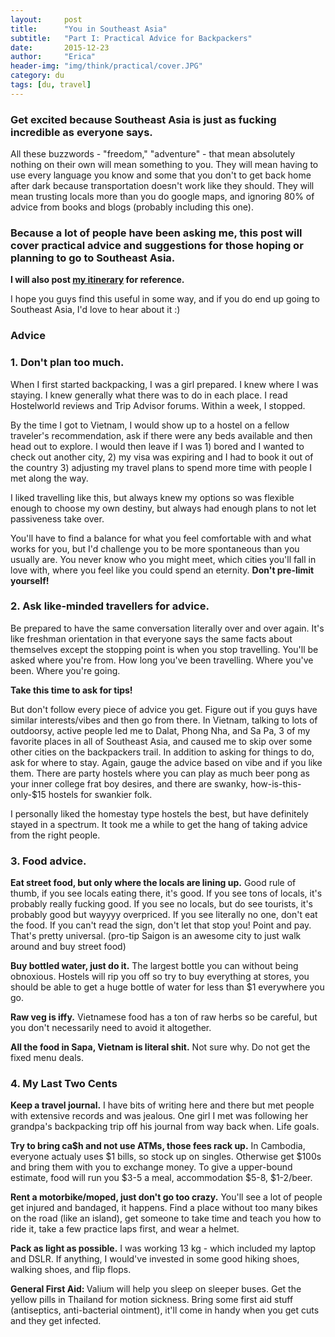 ```yaml
---
layout:     post
title:      "You in Southeast Asia"
subtitle:   "Part I: Practical Advice for Backpackers"
date:       2015-12-23
author:     "Erica"
header-img: "img/think/practical/cover.JPG"
category: du
tags: [du, travel]
---
```


<h3>Get excited because Southeast Asia is just as fucking incredible as everyone says.</h3>

All these buzzwords - "freedom," "adventure" - that mean absolutely nothing on their own will mean something to you. They will mean having to use every language you know and some that you don't to get back home after dark because transportation doesn't work like they should. They will mean trusting locals more than you do google maps, and ignoring 80% of advice from books and blogs (probably including this one).

<h3>Because a lot of people have been asking me, this post will cover practical advice and suggestions for those hoping or planning to go to Southeast Asia.</h3>

<b>I will also post <a href="{% post_url 2015-12-23-itinerary %}" target="_blank">my itinerary</a> for reference.</b>

I hope you guys find this useful in some way, and if you do end up going to Southeast Asia, I'd love to hear about it :)

<h3 class="section-heading">Advice</h3>

<h3>1. Don't plan too much.</h3>
When I first started backpacking, I was a girl prepared. I knew where I was staying. I knew generally what there was to do in each place. I read Hostelworld reviews and Trip Advisor forums. Within a week, I stopped. 

By the time I got to Vietnam, I would show up to a hostel on a fellow traveler's recommendation, ask if there were any beds available and then head out to explore. I would then leave if I was 1) bored and I wanted to check out another city, 2) my visa was expiring and I had to book it out of the country 3) adjusting my travel plans to spend more time with people I met along the way.

I liked travelling like this, but always knew my options so was flexible enough to choose my own destiny, but always had enough plans to not let passiveness take over.

You'll have to find a balance for what you feel comfortable with and what works for you, but I'd challenge you to be more spontaneous than you usually are. You never know who you might meet, which cities you'll fall in love with, where you feel like you could spend an eternity. <b>Don't pre-limit yourself!</b>

<h3>2. Ask like-minded travellers for advice.</h3>
Be prepared to have the same conversation literally over and over again. It's like freshman orientation in that everyone says the same facts about themselves except the stopping point is when you stop travelling. You'll be asked where you're from. How long you've been travelling. Where you've been. Where you're going. 

<b>Take this time to ask for tips!</b>

But don't follow every piece of advice you get. Figure out if you guys have similar interests/vibes and then go from there. In Vietnam, talking to lots of outdoorsy, active people led me to Dalat, Phong Nha, and Sa Pa, 3 of my favorite places in all of Southeast Asia, and caused me to skip over some other cities on the backpackers trail. In addition to asking for things to do, ask for where to stay. Again, gauge the advice based on vibe and if you like them. There are party hostels where you can play as much beer pong as your inner college frat boy desires, and there are swanky, how-is-this-only-$15 hostels for swankier folk. 

I personally liked the homestay type hostels the best, but have definitely stayed in a spectrum. It took me a while to get the hang of taking advice from the right people.

<h3>3. Food advice.</h3>
<b>Eat street food, but only where the locals are lining up.</b> Good rule of thumb, if you see locals eating there, it's good. If you see tons of locals, it's probably really fucking good. If you see no locals, but do see tourists, it's probably good but wayyyy overpriced. If you see literally no one, don't eat the food. If you can't read the sign, don't let that stop you! Point and pay. That's pretty universal. (pro-tip Saigon is an awesome city to just walk around and buy street food)

<b>Buy bottled water, just do it.</b> The largest bottle you can without being obnoxious. Hostels will rip you off so try to buy everything at stores, you should be able to get a huge bottle of water for less than $1 everywhere you go.

<b>Raw veg is iffy.</b> Vietnamese food has a ton of raw herbs so be careful, but you don't necessarily need to avoid it altogether.

<b>All the food in Sapa, Vietnam is literal shit.</b> Not sure why. Do not get the fixed menu deals.

<h3>4. My Last Two Cents</h3>
<b>Keep a travel journal.</b> I have bits of writing here and there but met people with extensive records and was jealous. One girl I met was following her grandpa's backpacking trip off his journal from way back when. Life goals.

<b>Try to bring ca$h and not use ATMs, those fees rack up.</b> In Cambodia, everyone actualy uses $1 bills, so stock up on singles. Otherwise get $100s and bring them with you to exchange money. To give a upper-bound estimate, food will run you $3-5 a meal, accommodation $5-8, $1-2/beer.

<b>Rent a motorbike/moped, just don't go too crazy.</b> You'll see a lot of people get injured and bandaged, it happens. Find a place without too many bikes on the road (like an island), get someone to take time and teach you how to ride it, take a few practice laps first, and wear a helmet. 

<b>Pack as light as possible.</b> I was working 13 kg - which included my laptop and DSLR. If anything, I would've invested in some good hiking shoes, walking shoes, and flip flops.

<b>General First Aid: </b> Valium will help you sleep on sleeper buses. Get the yellow pills in Thailand for motion sickness. Bring some first aid stuff (antiseptics, anti-bacterial ointment), it'll come in handy when you get cuts and they get infected.